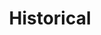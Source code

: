 ---
layout: tailwind
search_exclude: true
hide: true
show_reading_time: false
permalink: /historical/
title: Historical
---